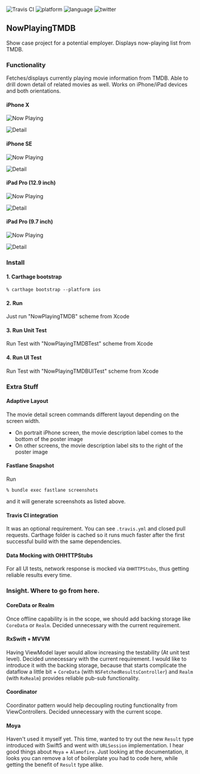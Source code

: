 ![Travis CI](https://travis-ci.com/yfujiki/NowPlayingTMDB.svg?branch=master)
![platform](https://img.shields.io/badge/platform-iOS-blue.svg)
![language](https://img.shields.io/badge/language-swift5-green.svg)
![twitter](https://img.shields.io/badge/twitter-@yfujiki-blue.svg)

## NowPlayingTMDB

Show case project for a potential employer. Displays now-playing list from TMDB.

### Functionality

Fetches/displays currently playing movie information from TMDB. Able to drill down detail of related movies as well. Works on iPhone/iPad devices and both orientations.

#### iPhone X

![Now Playing](https://raw.githubusercontent.com/yfujiki/NowPlayingTMDB/master/screenshots/en-US/iPhone%20X-1NowPlaying_framed.png)

![Detail](https://raw.githubusercontent.com/yfujiki/NowPlayingTMDB/master/screenshots/en-US/iPhone%20X-2Detail_framed.png)

#### iPhone SE

![Now Playing](https://raw.githubusercontent.com/yfujiki/NowPlayingTMDB/master/screenshots/en-US/iPhone%20SE-1NowPlaying_framed.png)

![Detail](https://raw.githubusercontent.com/yfujiki/NowPlayingTMDB/master/screenshots/en-US/iPhone%20SE-2Detail_framed.png)

#### iPad Pro (12.9 inch)

![Now Playing](<https://raw.githubusercontent.com/yfujiki/NowPlayingTMDB/master/screenshots/en-US/iPad%20Pro%20(12.9-inch)-1NowPlaying_framed.png>)

![Detail](<https://raw.githubusercontent.com/yfujiki/NowPlayingTMDB/master/screenshots/en-US/iPad%20Pro%20(12.9-inch)-2Detail_framed.png>)

#### iPad Pro (9.7 inch)

![Now Playing](<https://raw.githubusercontent.com/yfujiki/NowPlayingTMDB/master/screenshots/en-US/iPad%20Pro%20(9.7-inch)-1NowPlaying_framed.png>)

![Detail](<https://raw.githubusercontent.com/yfujiki/NowPlayingTMDB/master/screenshots/en-US/iPad%20Pro%20(9.7-inch)-2Detail_framed.png>)

### Install

#### 1. Carthage bootstrap

```
% carthage bootstrap --platform ios
```

#### 2. Run

Just run "NowPlayingTMDB" scheme from Xcode

#### 3. Run Unit Test

Run Test with "NowPlayingTMDBTest" scheme from Xcode

#### 4. Run UI Test

Run Test with "NowPlayingTMDBUITest" scheme from Xcode

### Extra Stuff

#### Adaptive Layout

The movie detail screen commands different layout depending on the screen width.

- On portrait iPhone screen, the movie description label comes to the bottom of the poster image
- On other screens, the movie description label sits to the right of the poster image

#### Fastlane Snapshot

Run

```
% bundle exec fastlane screenshots
```

and it will generate screenshots as listed above.

#### Travis CI integration

It was an optional requirement. You can see `.travis.yml` and closed pull requests. Carthage folder is cached so it runs much faster after the first successful build with the same dependencies.

#### Data Mocking with OHHTTPStubs

For all UI tests, network response is mocked via `OHHTTPStubs`, thus getting reliable results every time.

### Insight. Where to go from here.

#### CoreData or Realm

Once offline capability is in the scope, we should add backing storage like `CoreData` or `Realm`. Decided unnecessary with the current requirement.

#### RxSwift + MVVM

Having ViewModel layer would allow increasing the testability (At unit test level). Decided unnecessary with the current requirement.
I would like to introduce it with the backing storage, because that starts complicate the dataflow a little bit + `CoreData` (with `NSFetchedResultsController`) and `Realm` (with `RxRealm`) provides reliable pub-sub functionality.

#### Coordinator

Coordinator pattern would help decoupling routing functionality from ViewControllers. Decided unnecessary with the current scope.

#### Moya

Haven't used it myself yet. This time, wanted to try out the new `Result` type introduced with Swift5 and went with `URLSession` implementation. I hear good things about `Moya` + `Alamofire`. Just looking at the documentation, it looks you can remove a lot of boilerplate you had to code here, while getting the benefit of `Result` type alike.
